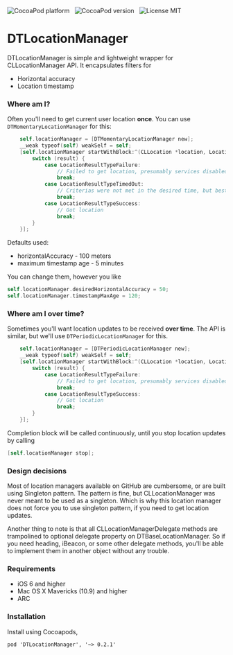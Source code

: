 ![CocoaPod platform](https://cocoapod-badges.herokuapp.com/p/DTLocationManager/badge.png) &nbsp; 
![CocoaPod version](https://cocoapod-badges.herokuapp.com/v/DTLocationManager/badge.png) &nbsp; 
![License MIT](https://go-shields.herokuapp.com/license-MIT-blue.png)

DTLocationManager
=================

DTLocationManager is simple and lightweight wrapper for CLLocationManager API. It encapsulates filters for 

* Horizontal accuracy
* Location timestamp

### Where am I?

Often you'll need to get current user location **once**. You can use `DTMomentaryLocationManager` for this:

```objective-c
    self.locationManager = [DTMomentaryLocationManager new];
    __weak typeof(self) weakSelf = self;
    [self.locationManager startWithBlock:^(CLLocation *location, LocationResultType result) {
        switch (result) {
            case LocationResultTypeFailure:
                // Failed to get location, presumably services disabled, or hardware does not have GPS
                break;
            case LocationResultTypeTimedOut:
                // Criterias were not met in the desired time, but best location we got is in location variable
                break;
            case LocationResultTypeSuccess:
                // Got location
                break;
        }
    }];
```

Defaults used:

* horizontalAccuracy - 100 meters
* maximum timestamp age - 5 minutes

You can change them, however you like

```objective-c
self.locationManager.desiredHorizontalAccuracy = 50;
self.locationManager.timestampMaxAge = 120;
```

### Where am I over time?

Sometimes you'll want location updates to be received **over time**. The API is similar, but we'll use `DTPeriodicLocationManager` for this.

```objective-c
    self.locationManager = [DTPeriodicLocationManager new];
    __weak typeof(self) weakSelf = self;
    [self.locationManager startWithBlock:^(CLLocation *location, LocationResultType result) {
        switch (result) {
            case LocationResultTypeFailure:
                // Failed to get location, presumably services disabled, or hardware does not have GPS
                break;
            case LocationResultTypeSuccess:
                // Got location
                break;
        }
    }];
```

Completion block will be called continuously, until you stop location updates by calling
```objective-c
[self.locationManager stop];
```

### Design decisions

Most of location managers available on GitHub are cumbersome, or are built using Singleton pattern. The pattern is fine, but CLLocationManager was never meant to be used as a singleton. Which is why this location manager does not force you to use singleton pattern, if you need to get location updates.

Another thing to note is that all CLLocationManagerDelegate methods are trampolined to optional delegate property on DTBaseLocationManager. So if you need heading, iBeacon, or some other delegate methods, you'll be able to implement them in another object without any trouble.

### Requirements

* iOS 6 and higher
* Mac OS X Mavericks (10.9) and higher
* ARC

### Installation

Install using Cocoapods,

    pod 'DTLocationManager', '~> 0.2.1'
